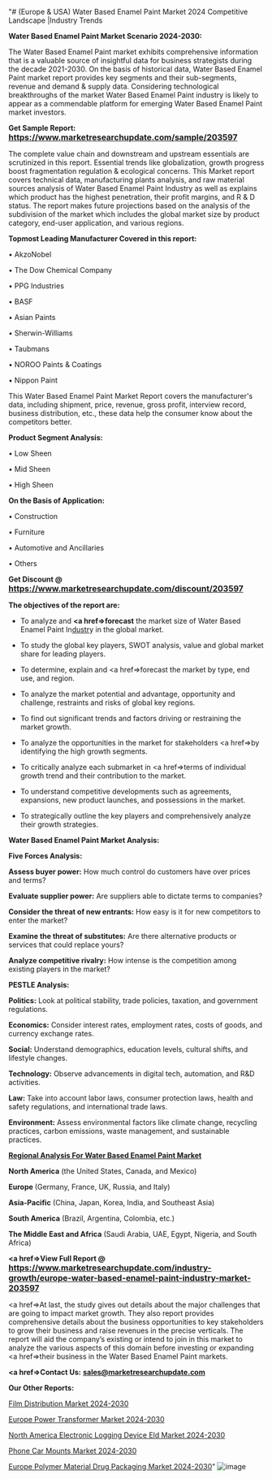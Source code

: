 "# (Europe & USA) Water Based Enamel Paint Market 2024 Competitive Landscape |Industry Trends

<strong>Water Based Enamel Paint Market Scenario 2024-2030:</strong>

The Water Based Enamel Paint market exhibits comprehensive information that is a valuable source of insightful data for business strategists during the decade 2021-2030. On the basis of historical data, Water Based Enamel Paint market report provides key segments and their sub-segments, revenue and demand &amp; supply data. Considering technological breakthroughs of the market Water Based Enamel Paint industry is likely to appear as a commendable platform for emerging Water Based Enamel Paint market investors.

<strong>Get Sample Report: <a href=https://www.marketresearchupdate.com/sample/203597><font size=3 color=#0000ff>https://www.marketresearchupdate.com/sample/203597</font></a></strong>

The complete value chain and downstream and upstream essentials are scrutinized in this report. Essential trends like globalization, growth progress boost fragmentation regulation &amp; ecological concerns. This Market report covers technical data, manufacturing plants analysis, and raw material sources analysis of Water Based Enamel Paint Industry as well as explains which product has the highest penetration, their profit margins, and R & D status. The report makes future projections based on the analysis of the subdivision of the market which includes the global market size by product category, end-user application, and various regions.

<strong>Topmost Leading Manufacturer Covered in this report:</strong>

• AkzoNobel

• The Dow Chemical Company

• PPG Industries

• BASF

• Asian Paints

• Sherwin-Williams

• Taubmans

• NOROO Paints & Coatings

• Nippon Paint

This Water Based Enamel Paint Market Report covers the manufacturer's data, including shipment, price, revenue, gross profit, interview record, business distribution, etc., these data help the consumer know about the competitors better.

<strong>Product Segment Analysis: </strong>

• Low Sheen

• Mid Sheen

• High Sheen

<strong>On the Basis of Application:</strong>

• Construction

• Furniture

• Automotive and Ancillaries

• Others

<strong>Get Discount @ <a href=https://www.marketresearchupdate.com/discount/203597><font size=3 color=#0000ff>https://www.marketresearchupdate.com/discount/203597</font></a></strong>

<strong><b>The objectives of the report are:</b></strong>

- To analyze and <strong><a href=><strong>forecast</strong></a></strong> the market size of Water Based Enamel Paint In<a href=ASDF991299>dustr</a>y in the global market.

- To study the global key players, SWOT analysis, value and global market share for leading players.

- To determine, explain and <a href=>forecast</a> the market by type, end use, and region.

- To analyze the market potential and advantage, opportunity and challenge, restraints and risks of global key regions.

- To find out significant trends and factors driving or restraining the market growth.

- To analyze the opportunities in the market for stakeholders <a href=>by</a> identifying the high growth segments.

- To critically analyze each submarket in <a href=>terms</a> of individual growth trend and their contribution to the market.

- To understand competitive developments such as agreements, expansions, new product launches, and possessions in the market.

- To strategically outline the key players and comprehensively analyze their growth strategies.

<strong>Water Based Enamel Paint Market Analysis:</strong>

<strong>Five Forces Analysis:</strong>

<strong>Assess buyer power:</strong> How much control do customers have over prices and terms?

<strong>Evaluate supplier power:</strong> Are suppliers able to dictate terms to companies?

<strong>Consider the threat of new entrants:</strong> How easy is it for new competitors to enter the market?

<strong>Examine the threat of substitutes:</strong> Are there alternative products or services that could replace yours?

<strong>Analyze competitive rivalry:</strong> How intense is the competition among existing players in the market?

<strong>PESTLE Analysis:</strong>

<strong>Politics:</strong> Look at political stability, trade policies, taxation, and government regulations.

<strong>Economics:</strong> Consider interest rates, employment rates, costs of goods, and currency exchange rates.

<strong>Social:</strong> Understand demographics, education levels, cultural shifts, and lifestyle changes.

<strong>Technology:</strong> Observe advancements in digital tech, automation, and R&D activities.

<strong>Law:</strong> Take into account labor laws, consumer protection laws, health and safety regulations, and international trade laws.

<strong>Environment:</strong> Assess environmental factors like climate change, recycling practices, carbon emissions, waste management, and sustainable practices.

<strong><u><b>Regional Analysis For Water Based Enamel Paint Market</b></u></strong>

<strong><b>North America</b></strong> (the United States, Canada, and Mexico)

<strong><b>Europe </b></strong>(Germany, France, UK, Russia, and Italy)

<strong><b>Asia-Pacific</b></strong> (China, Japan, Korea, India, and Southeast Asia)

<strong><b>South America</b></strong> (Brazil, Argentina, Colombia, etc.)

<strong><b>The Middle East and Africa</b></strong> (Saudi Arabia, UAE, Egypt, Nigeria, and South Africa)

<strong><a href=>View Full Report</a> @ <a href=https://www.marketresearchupdate.com/industry-growth/europe-water-based-enamel-paint-industry-market-203597><font size=3 color=#0000ff>https://www.marketresearchupdate.com/industry-growth/europe-water-based-enamel-paint-industry-market-203597</font></a></strong>

<a href=>At last,</a> the study gives out details about the major challenges that are going to impact market growth. They also report provides comprehensive details about the business opportunities to key stakeholders to grow their business and raise revenues in the precise verticals. The report will aid the company’s existing or intend to join in this market to analyze the various aspects of this domain before investing or expanding <a href=>their</a> business in the Water Based Enamel Paint markets.

<strong><a href=>Contact Us:</a></strong>
<strong>sales@marketresearchupdate.com</strong>

<strong>Our Other Reports:</strong>

<a href=https://www.linkedin.com/pulse/film-distribution-market-trends-2023-key-takeaways>Film Distribution Market 2024-2030</a>

<a href=https://www.linkedin.com/pulse/europe-power-transformer-market-size-opportunities>Europe Power Transformer Market 2024-2030</a>

<a href=https://www.linkedin.com/pulse/north-america-electronic-logging-device-eld-market-size>North America Electronic Logging Device Eld Market 2024-2030</a>

<a href=https://www.linkedin.com/pulse/phone-car-mounts-market-2023-growth-xuwhf/>Phone Car Mounts Market 2024-2030</a>

<a href=https://www.linkedin.com/pulse/europe-polymer-material-drug-packaging-market-bfsyf/>Europe Polymer Material Drug Packaging Market 2024-2030</a>"
![image](https://github.com/kkaishwarya/Aishwarya/assets/158463604/b99f121d-0792-44b4-9625-3c232dfaa401)
